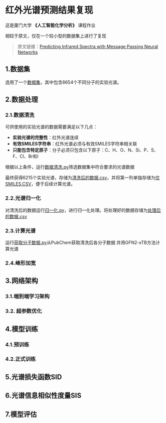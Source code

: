# 红外光谱预测结果复现

这是厦门大学 **《人工智能化学分析》** 课程作业

相较于原文，仅在一个较小型的数据集上进行了复现

> 原文链接：[Predicting Infrared Spectra with Message Passing Neural Networks](https://pubs.acs.org/doi/10.1021/acs.jcim.1c00055)

## 1.数据集
选用了一个[数据集](https://github.com/hybridizedfish/IRwithMPNN_replication/blob/main/IR_database_full.csv.7z)，其中包含8654个不同分子的实验光谱。


## 2.数据处理
### 2.1.数据清洗
可供使用的实验光谱的数据需要满足以下几点：
- **实验光谱的完整性**：红外光谱连续
- **有效SMILES字符串**：红外光谱必须与有效SMILES字符串相关联
- **只能包含特定原子**：分子必须只包含以下原子：C、H、O、N、Si、P、S、F、Cl、Br和I

根据以上条件，运行[数据清洗.py](https://github.com/hybridizedfish/IRwithMPNN_replication/blob/main/%E6%95%B0%E6%8D%AE%E6%B8%85%E6%B4%97.py)筛选数据集中符合要求的光谱数据

最终获得6215个实验光谱，存储为[清洗后的数据.csv]()，并将第一列单独存储为[仅SMILES.CSV]()，便于后续计算光谱。

### 2.2.光谱归一化
对清洗后的数据运行[归一化.py]()，进行归一化处理。将处理好的数据存储为[处理后的数据.csv]()

### 2.3.计算光谱
运行[获取分子数据.py]()从PubChem获取清洗后各分子数据
并用GFN2-xTB方法计算光谱

### 2.4.峰形加宽

## 3.网络架构
### 3.1.端到端学习架构
### 3.2. 超参数优化

## 4.模型训练
### 4.1.预训练
### 4.2.正式训练

## 5.光谱损失函数SID

## 6.光谱信息相似性度量SIS

## 7.模型评估
